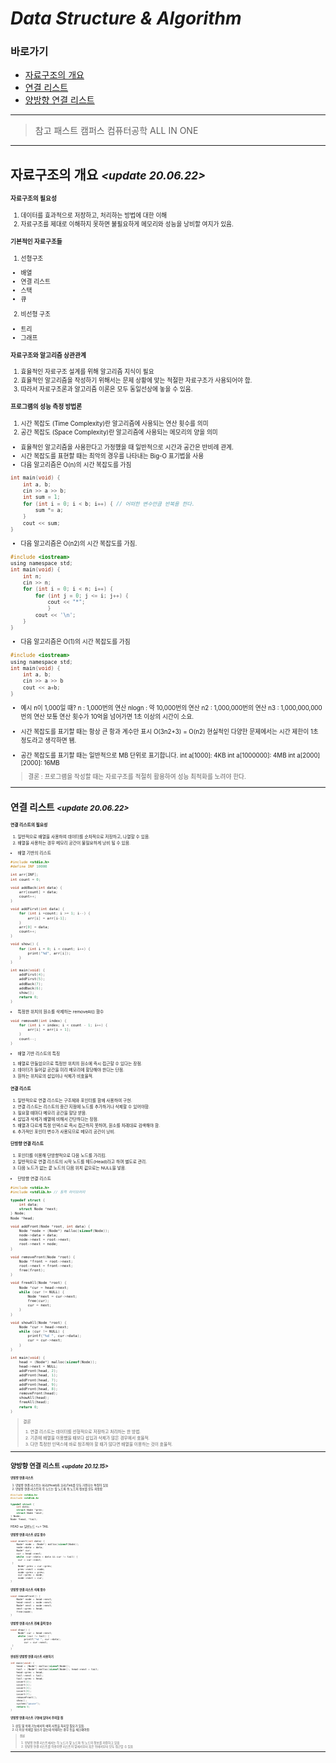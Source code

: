 # *Data Structure & Algorithm*

### 바로가기

- [자료구조의 개요](#개요)
- [연결 리스트](#연결리스트)
- [양방향 연결 리스트](#양방향연결리스트)

---
>참고 
>패스트 캠퍼스 컴퓨터공학 ALL IN ONE
----

## <a name="개요"></a>자료구조의 개요 *<small><update 20.06.22><small>*

#### 자료구조의 필요성
1. 데이터를 효과적으로 저장하고, 처리하는 방법에 대한 이해
2. 자료구조를 제대로 이해하지 못하면 불필요하게 메모리와 성능을 낭비할 여지가 있음.

#### 기본적인 자료구조들
1. 선형구조
- 배열
- 연결 리스트
- 스택
- 큐

2. 비선형 구조
- 트리
- 그래프

#### 자료구조와 알고리즘 상관관계
1. 효율적인 자료구조 설계를 위해 알고리즘 지식이 필요
2. 효율적인 알고리즘을 작성하기 위해서는 문제 상황에 맞는 적절한 자료구조가 사용되어야 함.
3. 따라서 자료구조론과 알고리즘 이론은 모두 동일선상에 놓을 수 있음.

#### 프로그램의 성능 측정 방법론
1. 시간 복잡도 (Time Complexity)란 알고리즘에 사용되는 연산 횟수를 의미
2. 공간 복잡도 (Space Complexity)란 알고리즘에 사용되는 메모리의 양을 의미
- 효율적인 알고리즘을 사용한다고 가정했을 때 일반적으로 시간과 공간은 반비례 관계.
- 시간 복잡도를 표현할 때는 최악의 경우를 나타내는 Big-O 표기법을 사용
- 다음 알고리즘은 O(n)의 시간 복잡도를 가짐
```c
int main(void) {
	int a, b;
	cin >> a >> b;
	int sum = 1;
	for (int i = 0; i < b; i++) { // 어떠한 변수만큼 반복을 한다.
		sum *= a;
	}
	cout << sum;
}
```
- 다음 알고리즘은 O(n2)의 시간 복잡도를 가짐.
```c
#include <iostream>
using namespace std;
int main(void) {
	int n;
	cin >> n;
	for (int i = 0; i < n; i++) {
		for (int j = 0; j <= i; j++) {
			cout << "*";
			}
		cout << '\n';
	}
}
```
- 다음 알고리즘은 O(1)의 시간 복잡도를 가짐
```c
#include <iostream>
using namespace std;
int main(void) {
	int a, b;
	cin >> a >> b
	cout << a+b;
}
```

- 예시
n이 1,000일 때?
n : 1,000번의 연산
nlogn : 약 10,000번의 연산
n2 : 1,000,000번의 연산
n3 : 1,000,000,000번의 연산
보통 연산 횟수가 10억을 넘어가면 1초 이상의 시간이 소요.

- 시간 복잡도를 표기할 때는 항상 큰 항과 계수만 표시
O(3n2+3) = O(n2)
현실적인 다양한 문제에서는 시간 제한이 1초 정도라고 생각하면 됌.

- 공간 복잡도를 표기할 때는 일반적으로 MB 단위로 표기합니다.
int a[1000]: 4KB
int a[1000000]: 4MB
int a[2000][2000]: 16MB

> 결론 : 프로그램을 작성할 때는 자료구조를 적절히 활용하여 성능 최적화를 노려야 한다.

----

## <a name="연결리스트"></a>연결 리스트 *<small><update 20.06.22><small>*

#### 연결 리스트의 필요성
1) 일반적으로 배열을 사용하여 데이터를 순차적으로 저장하고, 나열할 수 있음.
2) 배열을 사용하는 경우 메모리 공간이 불필요하게 낭비 될 수 있음.

- 배열 기반의 리스트
```c
#include <stdio.h>
#define INF 10000

int arr[INF];
int count = 0;

void addBack(int data) {
	arr[count] = data;
	count++;
}

void addFirst(int data) {
	for (int i =count; i >= 1; i--) {
		arr[i] = arr[i-1];
	}
	arr[0] = data;
	count++;
}

void show() {
	for (int i = 0; i < count; i++) {
		print("%d", arr[i]);
	}
}

int main(void) {
	addFirst(4);
	addFirst(5);
	addBack(7);
	addBack(6);
	show();
	return 0;
}
```
- 특정한 위치의 원소를 삭제하는 removeAt() 함수
```c
void removeAt(int index) {
	for (int i = index; i < count - 1; i++) {
		arr[i] = arr[i + 1];
	}
	count--;
}
```

- 배열 기반 리스트의 특징
1. 배열로 만들었으므로 특정한 위치의 원소에 즉시 접근할 수 있다는 장점.
2. 데이터가 들어갈 공간을 미리 메모리에 할당해야 한다는 단점.
3. 원하는 위치로의 삽입이나 삭제가 비효율적.

#### 연결 리스트
1. 일반적으로 연결 리스트는 구조체와 포인터를 함께 사용하여 구현.
2. 연결 리스트는 리스트의 중간 지점에 노드를 추가하거나 삭제할 수 있어야함.
3. 필요할 때마다 메모리 공간을 할당 받음.
4. 삽입과 삭제가 배열에 비해서 간단하다는 장점.
5. 배열과 다르게 특정 인덱스로 즉시 접근하지 못하며, 원소를 차례대로 검색해야 함.
6. 추가적인 포인터 변수가 사용되므로 메모리 공간이 낭비.

#### 단방향 연결 리스트
1. 포인터를 이용해 단방향적으로 다음 노드를 가리킴.
2. 일반적으로 연결 리스트의 시작 노드를 헤드(Head)라고 하며 별도로 관리.
3. 다음 노드가 없는 끝 노드의 다음 위치 값으로는 NULL을 넣음.

- 단방향 연결 리스트
```c
#include <stdio.h>
#include <stdlib.h> // 동적 라이브러리

typedef struct {
	int data;
	struct Node *next;
} Node;
Node *head;

void addFront(Node *root, int data) {
	Node *node = (Node*) malloc(sizeof(Node));
	node->data = data;
	node->next = root->next;
	root->next = node;
}

void removeFront(Node *root) {
	Node *front = root->next;
	root->next = front->next;
	free(front);
}

void freeAll(Node *root) {
	Node *cur = head->next;
	while (cur != NULL) {
		Node *next = cur->next;
		free(cur);
		cur = next;
	}
}

void showAll(Node *root) {
	Node *cur = head->next;
	while (cur != NULL) {
		printf("%d ", cur->data);
		cur = cur->next;
	}
}

int main(void) {
	head = (Node*) malloc(sizeof(Node));
	head->next = NULL;
	addFront(head, 2);
	addFront(head, 1);
	addFront(head, 7);
	addFront(head, 9);
	addFront(head, 8);
	removeFront(head);
	showAll(head);
	freeAll(head);
	return 0;
}

```

>결론
>1) 연결 리스트는 데이터를 선형적으로 저장하고 처리하는 한 방법.
>2) 기존에 배열을 이용했을 때보다 삽입과 삭제가 많은 경우에서 효율적.
>3) 다만 특정한 인덱스에 바로 참조해야 할 때가 많다면 배열을 이용하는 것이 효율적.

---

## <a name="양방향연결리스트"></a>양방향 연결 리스트 *<small><update 20.12.15><small>*

#### 양방향 연결 리스트
1. 양방향 연결 리스트는 머리(Head)와 꼬리(Tail)를 모두 가진다는 특징이 있음
2. 양방향 연결 리스트의 각 노드는 앞 노드와 뒤 노드의 정보를 모두 저장함

```c
#include <stdio.h> 
#include <stdlib.h> 

typedef struct {  
	int data;  
	struct Node *prev; 
	struct Node *next;
} Node;
Node *head, *tail;
```

HEAD <=> 일반노드 <=> TAIL

#### 양방향 연결 리스트 삽입 함수
```c
void insert(int data) {  
	Node* node = (Node*) malloc(sizeof(Node)); 
	node->data = data;
	Node* cur;
	cur = head->next;
	while (cur->data < data && cur != tail) {
	 cur = cur->next;
 }
	 Node* prev = cur->prev;
	 prev->next = node;
	 node->prev = prev;
	 cur->prev = node;
	 node->next = cur; 
}
```

#### 양방향 연결 리스트 삭제 함수
```c
void removeFront() {  
	Node* node = head->next; 
	head->next = node->next; 
	Node* next = node->next; 
	next->prev = head; 
	free(node);
}
```

#### 양방향 연결 리스트 전체 출력 함수
```c
void show() {
	 Node* cur = head->next;
	 while (cur != tail) { 
		 printf("%d ", cur->data); 
		 cur = cur->next; 
 }
}
```

#### 완성된 양방향 연결 리스트 사용하기
```c
int main(void) {  
	head = (Node*) malloc(sizeof(Node)); 
	tail = (Node*) malloc(sizeof(Node)); head->next = tail;  
	head->prev = head;  
	tail->next = tail;  
	tail->prev = head;  
	insert(2);  
	insert(1);  
	insert(3);  
	insert(9);  
	insert(7);  
	removeFront();  
	show();  
	system("pause");  
	return 0;
}
```

#### 양방향 연결 리스트 구현에 있어서 주의할 점
1. 삽입 및 삭제 기능에서의 예외 사항을 처리할 필요가 있음.
2. 더 이상 삭제할 원소가 없는데 삭제하는 경우 등을 체크해야함.

> 결론
> 1. 양방향 연결 리스트에서는 각 노드가 앞 노드와 뒤 노드의 정보를 저장하고 있음
> 2. 양방향 연결 리스트를 이용하면 리스트의 앞에서부터 혹은 뒤에서부터 모두 접근할 수 있음

----

